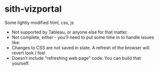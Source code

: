 # sith-vizportal
Some lightly modified html, css, js

- Not supported by Tableau, or anyone else for that matter. 
- Not complete, either - you'll need to put some time in to handle issues like:
-   Changes to CSS are not saved in state. A refresh of the browser will revert look / feel
-   Doesn't include "refreshing web page" code. You can build that yourself.
